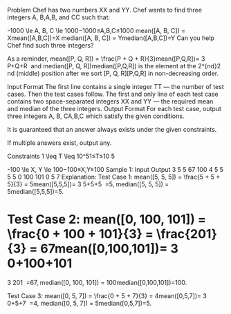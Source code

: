 Problem
Chef has two numbers XX and YY. Chef wants to find three integers A, B,A,B, and CC such that:

-1000 \le A, B, C \le 1000−1000≤A,B,C≤1000
mean([A, B, C]) = Xmean([A,B,C])=X
median([A, B, C]) = Ymedian([A,B,C])=Y
Can you help Chef find such three integers?

As a reminder, mean([P, Q, R]) = \frac{P + Q + R}{3}mean([P,Q,R])= 
3
P+Q+R
​
  and median([P, Q, R])median([P,Q,R]) is the element at the 2^{nd}2 
nd
  (middle) position after we sort [P, Q, R][P,Q,R] in non-decreasing order.

Input Format
The first line contains a single integer TT — the number of test cases. Then the test cases follow.
The first and only line of each test case contains two space-separated integers XX and YY — the required mean and median of the three integers.
Output Format
For each test case, output three integers A, B, CA,B,C which satisfy the given conditions.

It is guaranteed that an answer always exists under the given constraints.

If multiple answers exist, output any.

Constraints
1 \leq T \leq 10^51≤T≤10 
5
 
-100 \le X, Y \le 100−100≤X,Y≤100
Sample 1:
Input
Output
3
5 5
67 100
4 5
5 5 5
0 100 101
0 5 7
Explanation:
Test Case 1: mean([5, 5, 5]) = \frac{5 + 5 + 5}{3} = 5mean([5,5,5])= 
3
5+5+5
​
 =5, median([5, 5, 5]) = 5median([5,5,5])=5.

Test Case 2: mean([0, 100, 101]) = \frac{0 + 100 + 101}{3} = \frac{201}{3} = 67mean([0,100,101])= 
3
0+100+101
​
 = 
3
201
​
 =67, median([0, 100, 101]) = 100median([0,100,101])=100.

Test Case 3: mean([0, 5, 7]) = \frac{0 + 5 + 7}{3} = 4mean([0,5,7])= 
3
0+5+7
​
 =4, median([0, 5, 7]) = 5median([0,5,7])=5.